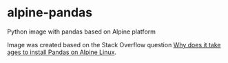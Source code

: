 # alpine-pandas
Python image with pandas based on Alpine platform

Image was created based on the Stack Overflow question [Why does it take ages to install Pandas on Alpine Linux](https://stackoverflow.com/questions/49037742/why-does-it-take-ages-to-install-pandas-on-alpine-linux/49057289#49057289). 
